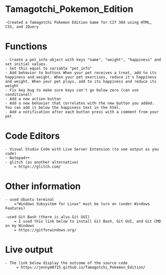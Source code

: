 # Tamagotchi_Pokemon_Edition
    -Created a Tamagotchi Pokemon Edition Game for CIT 384 using HTML, CSS, and JQuery

# Functions
    - Create a pet_info object with keys "name", "weight", "happiness" and set initial values.
    - Set this equal to variable "pet_info"
    - Add behavior to buttons When your pet receives a treat, add to its happiness and weight. When your pet exercises, reduce it's happiness and weight. When your pet plays, add to its happiness and reduce its weight
    - Fix key bug to make sure keys can't go below zero (can use conditional)
    - Add a new action button
    - Add a new behavior that correlates with the new button you added. You can add it below the happiness text in the html.
    - Add a notification after each button press with a comment from your pet

# Code Editors
    - Visual Studio Code with Live Server Extension (to see output as you code)
    - Notepad++
    - glitch (as another alternative)
        = https://glitch.com/

# Other information
    - used Ubuntu terminal
        ="Windows Subsystem for Linux" must be turn on (under Windows Features)

    -used Git Bash (there is also Git GUI)
        = I used this link below to install Git Bash, Git GUI, and Git CMD on my Windows
        = https://gitforwindows.org/
        
# Live output
    - The link below display the outcome of the source code
         = https://jennym0715.github.io/Tamagotchi_Pokemon_Edition/
         